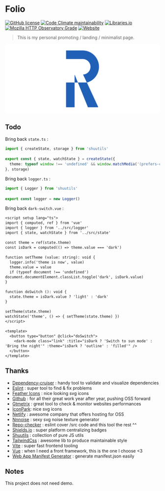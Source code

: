 # Folio

[![GitHub license](https://img.shields.io/github/license/shuunen/folio.svg?color=success)](https://github.com/Shuunen/folio/blob/master/LICENSE)
[![Code Climate maintainability](https://img.shields.io/codeclimate/maintainability/Shuunen/folio?style=flat)](https://codeclimate.com/github/Shuunen/folio)
[![Libraries.io](https://img.shields.io/librariesio/github/shuunen/folio.svg)](https://libraries.io/github/Shuunen/folio)
[![Mozilla HTTP Observatory Grade](https://img.shields.io/mozilla-observatory/grade/rrl-folio.netlify.app.svg?publish)](https://observatory.mozilla.org/analyze/rrl-folio.netlify.app)
[![Website](https://img.shields.io/website/https/rrl-folio.netlify.app.svg)](https://rrl-folio.netlify.app)

> This is my personal promoting / landing / minimalist page.

![logo](docs/banner.svg)

## Todo

Bring back `state.ts` :

```ts
import { createState, storage } from 'shuutils'

export const { state, watchState } = createState({
  theme: typeof window !== 'undefined' && window.matchMedia('(prefers-color-scheme: dark)').matches ? 'dark' : 'light',
}, storage)
```

Bring back `logger.ts` :

```ts
import { Logger } from 'shuutils'

export const logger = new Logger()
```

Bring back `dark-switch.vue` :

```vue
<script setup lang="ts">
import { computed, ref } from 'vue'
import { logger } from '../src/logger'
import { state, watchState } from '../src/state'

const theme = ref(state.theme)
const isDark = computed(() => theme.value === 'dark')

function setTheme (value: string): void {
  logger.info('theme is now', value)
  theme.value = value
  if (typeof document !== 'undefined') document.documentElement.classList.toggle('dark', isDark.value)
}

function doSwitch (): void {
  state.theme = isDark.value ? 'light' : 'dark'
}

setTheme(state.theme)
watchState('theme', () => { setTheme(state.theme) })
</script>

<template>
  <button type="button" @click="doSwitch">
    <dark-mode class="link" :title="isDark ? 'Switch to sun mode' : 'Bring the night'" :theme="isDark ? 'outline' : 'filled'" />
  </button>
</template>
```

## Thanks

- [Dependency-cruiser](https://github.com/sverweij/dependency-cruiser) : handy tool to validate and visualize dependencies
- [Eslint](https://eslint.org) : super tool to find & fix problems
- [Feather Icons](https://feathericons.com) : nice looking svg icons
- [Github](https://github.com) : for all their great work year after year, pushing OSS forward
- [Gtmetrix](https://gtmetrix.com) : great tool to check & monitor websites performances
- [IconPark](https://iconpark.oceanengine.com/official): nice svg icons
- [Netlify](https://netlify.com) : awesome company that offers hosting for OSS
- [Nnnoise](https://fffuel.co) : sexy svg noise texture generator
- [Repo-checker](https://github.com/Shuunen/repo-checker) : eslint cover /src code and this tool the rest ^^
- [Shields.io](https://shields.io) : super platform centralizing badges
- [Shuutils](https://github.com/Shuunen/shuutils) : collection of pure JS utils
- [TailwindCss](https://tailwindcss.com) : awesome lib to produce maintainable style
- [Vite](https://github.com/vitejs/vite) : super fast frontend tooling
- [Vue](https://vuejs.org) : when I need a front framework, this is the one I choose <3
- [Web App Manifest Generator](https://app-manifest.firebaseapp.com) : generate manifest.json easily

## Notes

This project does not need demo.
